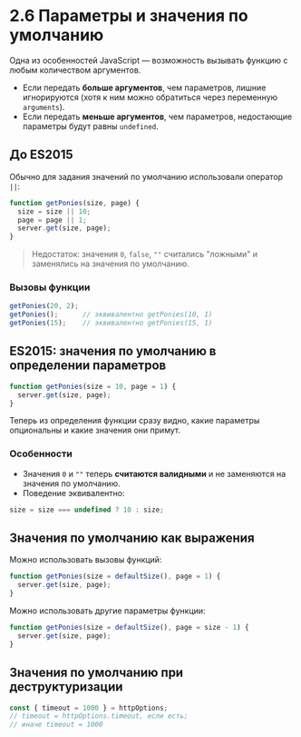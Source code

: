 
# 2.6 Параметры и значения по умолчанию

Одна из особенностей JavaScript — возможность вызывать функцию с любым количеством аргументов.

- Если передать **больше аргументов**, чем параметров, лишние игнорируются (хотя к ним можно обратиться через переменную `arguments`).
- Если передать **меньше аргументов**, чем параметров, недостающие параметры будут равны `undefined`.

## До ES2015
Обычно для задания значений по умолчанию использовали оператор `||`:
```javascript
function getPonies(size, page) {
  size = size || 10;
  page = page || 1;
  server.get(size, page);
}
```
> Недостаток: значения `0`, `false`, `""` считались "ложными" и заменялись на значения по умолчанию.

### Вызовы функции
```javascript
getPonies(20, 2);
getPonies();      // эквивалентно getPonies(10, 1)
getPonies(15);    // эквивалентно getPonies(15, 1)
```

## ES2015: значения по умолчанию в определении параметров
```javascript
function getPonies(size = 10, page = 1) {
  server.get(size, page);
}
```
Теперь из определения функции сразу видно, какие параметры опциональны и какие значения они примут.

### Особенности
- Значения `0` и `""` теперь **считаются валидными** и не заменяются на значения по умолчанию.
- Поведение эквивалентно:
```javascript
size = size === undefined ? 10 : size;
```

## Значения по умолчанию как выражения
Можно использовать вызовы функций:
```javascript
function getPonies(size = defaultSize(), page = 1) {
  server.get(size, page);
}
```
Можно использовать другие параметры функции:
```javascript
function getPonies(size = defaultSize(), page = size - 1) {
  server.get(size, page);
}
```

## Значения по умолчанию при деструктуризации
```javascript
const { timeout = 1000 } = httpOptions;
// timeout = httpOptions.timeout, если есть;
// иначе timeout = 1000
```
